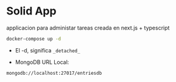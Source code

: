 # Solid App

applicacion para administar tareas creada en next.js + typescript

```bash
docker-compose up -d
```

- El -d, significa `_detached_`

- MongoDB URL Local:

```bash
mongodb://localhost:27017/entriesdb
```
